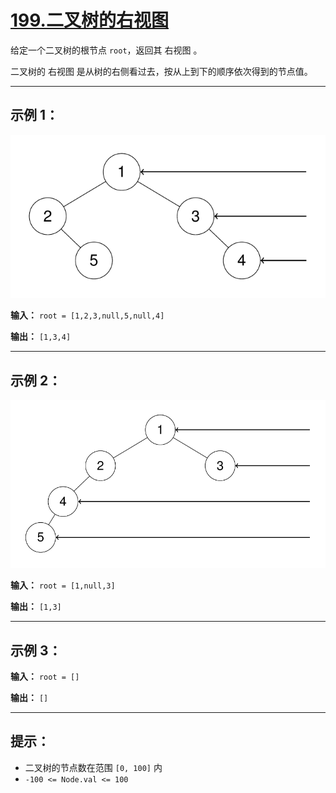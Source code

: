 # [199.二叉树的右视图](https://leetcode.cn/problems/binary-tree-right-side-view/description)

给定一个二叉树的根节点 `root`，返回其 右视图 。

二叉树的 右视图 是从树的右侧看过去，按从上到下的顺序依次得到的节点值。

---

## 示例 1：

![示例1](../images/199.二叉树的右视图1.png)

**输入：** `root = [1,2,3,null,5,null,4]`

**输出：** `[1,3,4]`

---

## 示例 2：

![示例2](../images/199.二叉树的右视图2.png)

**输入：** `root = [1,null,3]`

**输出：** `[1,3]`

---

## 示例 3：

**输入：** `root = []`

**输出：** `[]`

---

## 提示：

- 二叉树的节点数在范围 `[0, 100]` 内
- `-100 <= Node.val <= 100` 